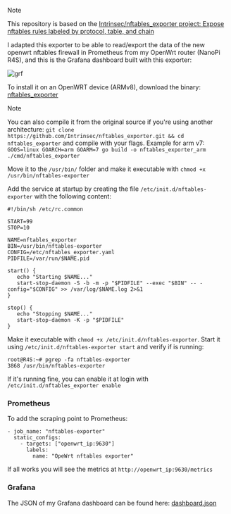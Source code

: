 >[!NOTE]
>This repository is based on the [Intrinsec/nftables_exporter project: Expose nftables rules labeled by protocol, table, and chain](https://github.com/Intrinsec/nftables_exporter)


I adapted this exporter to be able to read/export the data of the new openwrt nftables firewall in Prometheus from my OpenWrt router (NanoPi R4S), and this is the Grafana dashboard built with this exporter:

![grf](https://github.com/user-attachments/assets/56287b70-6741-4e29-8f56-774118878367)


To install it on an OpenWRT device (ARMv8), download the binary: [nftables_exporter](https://github.com/giuliomagnifico/openwrt-nftables_exporter/blob/main/nftables-exporter)

>[!NOTE]
>You can also compile it from the original source if you're using another architecture:
> `git clone https://github.com/Intrinsec/nftables_exporter.git && cd nftables_exporter` and compile with your flags. Example for arm v7: `GOOS=linux GOARCH=arm GOARM=7 go build -o nftables_exporter_arm ./cmd/nftables_exporter`
 
Move it to the `/usr/bin/` folder and make it executable with `chmod +x /usr/bin/nftables-exporter`

Add the service at startup by creating the file `/etc/init.d/nftables-exporter` with the following content:

 ```
#!/bin/sh /etc/rc.common

START=99
STOP=10

NAME=nftables_exporter
BIN=/usr/bin/nftables-exporter
CONFIG=/etc/nftables_exporter.yaml
PIDFILE=/var/run/$NAME.pid

start() {
    echo "Starting $NAME..."
    start-stop-daemon -S -b -m -p "$PIDFILE" --exec "$BIN" -- -config="$CONFIG" >> /var/log/$NAME.log 2>&1
}

stop() {
    echo "Stopping $NAME..."
    start-stop-daemon -K -p "$PIDFILE"
}
```


Make it executable with `chmod +x /etc/init.d/nftables-exporter`. Start it using `/etc/init.d/nftables-exporter start` and verify if is running:

```
root@R4S:~# pgrep -fa nftables-exporter
3868 /usr/bin/nftables-exporter
```

If it's running fine, you can enable it at login with `/etc/init.d/nftables_exporter enable`

### Prometheus

To add the scraping point to Prometheus:

```
- job_name: "nftables-exporter"
  static_configs:
    - targets: ["openwrt_ip:9630"]
      labels:
        name: "OpeWrt nftables exporter"
```

If all works you will see the metrics at `http://openwrt_ip:9630/metrics`

### Grafana

The JSON of my Grafana dashboard can be found here: [dashboard.json](https://github.com/giuliomagnifico/openwrt-nftables_exporter/blob/main/dashboard.json)

